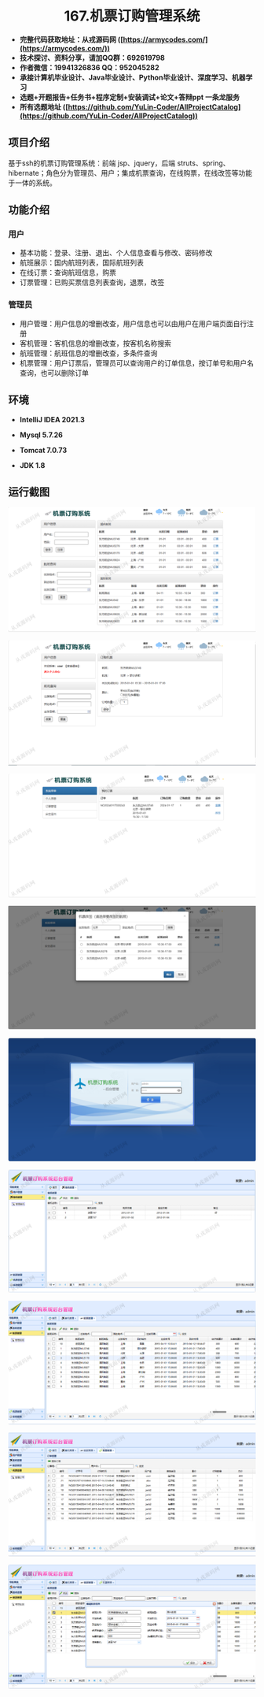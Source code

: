 <p><h1 align="center">167.机票订购管理系统</h1></p>

- <b>完整代码获取地址：从戎源码网 ([https://armycodes.com/](https://armycodes.com/))</b>
- <b>技术探讨、资料分享，请加QQ群：692619798</b> 
- <b>作者微信：19941326836  QQ：952045282</b> 
- <b>承接计算机毕业设计、Java毕业设计、Python毕业设计、深度学习、机器学习</b>
- <b>选题+开题报告+任务书+程序定制+安装调试+论文+答辩ppt 一条龙服务</b>
- <b>所有选题地址 ([https://github.com/YuLin-Coder/AllProjectCatalog](https://github.com/YuLin-Coder/AllProjectCatalog)) </b>

## 项目介绍
基于ssh的机票订购管理系统：前端 jsp、jquery，后端 struts、spring、hibernate；角色分为管理员、用户；集成机票查询，在线购票，在线改签等功能于一体的系统。

## 功能介绍

### 用户

- 基本功能：登录、注册、退出、个人信息查看与修改、密码修改
- 航班展示：国内航班列表，国际航班列表
- 在线订票：查询航班信息，购票
- 订票管理：已购买票信息列表查询，退票，改签

### 管理员

- 用户管理：用户信息的增删改查，用户信息也可以由用户在用户端页面自行注册
- 客机管理：客机信息的增删改查，按客机名称搜索
- 航班管理：航班信息的增删改查，多条件查询
- 机票管理：用户订票后，管理员可以查询用户的订单信息，按订单号和用户名查询，也可以删除订单

## 环境

- <b>IntelliJ IDEA 2021.3</b>

- <b>Mysql 5.7.26</b>

- <b>Tomcat 7.0.73</b>

- <b>JDK 1.8</b>

## 运行截图
![](screenshot/1.png)

![](screenshot/2.png)

![](screenshot/3.png)

![](screenshot/4.png)

![](screenshot/5.png)

![](screenshot/6.png)

![](screenshot/7.png)

![](screenshot/8.png)

![](screenshot/9.png)
